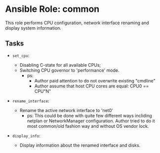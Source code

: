 # Ansible Role: common

This role performs CPU configuration, network interface renaming and display system information.

## Tasks
- `set_cpu`: 
   - Disabling C-state for all available CPUs;
   - Switching CPU governor to 'performance' mode.
      - ps: 
         - Author paid attention to do not overwrite existing "cmdline" 
         - Author assume that host CPU cores are equal: CPU0 == CPU"N"
        

- `rename_interface`: 
   - Rename the active network interface to 'net0'
      - ps: This could be done with quite few different ways incliding netplan or NetworkManager configuration. Author tried to do it most common/old fashion way and without OS vendor lock.

- `display_info`: 
   - Display information about the renamed interface and disks. 
